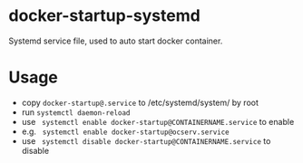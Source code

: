 # docker-startup-systemd
Systemd service file, used to auto start docker container.

# Usage
- copy ```docker-startup@.service``` to /etc/systemd/system/ by root
- run ``` systemctl daemon-reload ```
- use ``` systemctl enable docker-startup@CONTAINERNAME.service``` to enable
- e.g. ``` systemctl enable docker-startup@ocserv.service```
- use ``` systemctl disable docker-startup@CONTAINERNAME.service``` to disable
